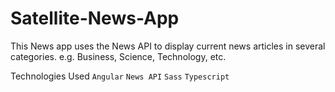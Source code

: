 # Satellite-News-App
This News app uses the News API to display current news articles in several categories. e.g. Business, Science, Technology, etc.

Technologies Used
`Angular` `News API` `Sass` `Typescript`
